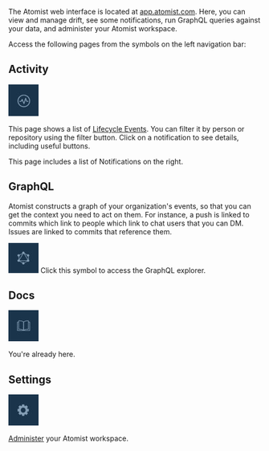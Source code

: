 The Atomist web interface is located at [app.atomist.com](https://app.atomist.com). Here,
you can view and manage drift, see some notifications, run GraphQL queries against your data, and administer your
Atomist workspace.

Access the following pages from the symbols on the left navigation bar:

## Activity

![Activity icon](img/left-nav-activity.jpg)

This page shows a list of [Lifecycle Events](lifecycle.md). You can filter it by person or repository using the filter button. Click on a notification to see details, including useful buttons.

This page includes a list of Notifications on the right.

## GraphQL

Atomist constructs a graph of your organization's events, so that you can get the context you need to act on them. For instance, a push is linked to commits which link to people which link to chat users that you can DM. Issues are linked to commits that reference them.

![GraphQL Explorer icon](img/left-nav-graphql.jpg) Click this symbol to access the GraphQL explorer.

## Docs

![Documentation icon](img/left-nav-docs.jpg)

You're already here.

## Settings

![Settings icon](img/left-nav-settings.jpg)

[Administer](admin/settings.md) your Atomist workspace.
